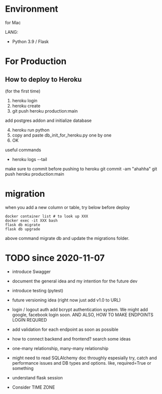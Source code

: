 # Environment
for Mac

LANG: 
- Python 3.9 / Flask



# For Production

## How to deploy to Heroku

(for the first time)

1. heroku login
2. heroku create
3. git push heroku production:main


add postgres addon and initialize database

4. heroku run python
5. copy and paste db_init_for_heroku.py one by one
6. OK

useful commands
- heroku logs --tail

make sure to commit before pushing to heroku
git commit -am "ahahha"
git push heroku production:main

 
# migration

when you add a new column or table, try below before deploy

```
docker container list # to look up XXX
docker exec -it XXX bash
flask db migrate
flask db upgrade
```

above command migrate db and update the migrations folder. 




# TODO since 2020-11-07

- introduce Swagger


- document the general idea and my intention for the future dev


- introduce testing (pytest)


- future versioning idea (right now just add v1.0 to URL)


- login / logout auth
add bcrypt authentication system. We might add google, facebook login soon.
AND ALSO, HOW TO MAKE ENDPOINTS LOGIN REQURED


- add validation for each endpoint
as soon as possible


- how to connect backend and frontend? search some ideas


- one-many relationship, many-many relationship


- might need to read SQLAlchemy doc throughly
espesially try, catch and performance issues
and DB types and options. like, required=True or something

- understand flask session

- Consider TIME ZONE
